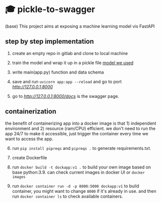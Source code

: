 # 🎓 pickle-to-swagger

(base) This project aims at exposing a machine learning model vis FastAPI
 
 ## step by step implementation
 
 1. create an empty repo in gitlab and clone to local machine
 
 2. train the model and wrap it up in a pickle file 
 [model we used](https://www.kaggle.com/code/nobodymartin/lightgbm-explanation-practice-with-dataset/notebook)
 
 3. write main(app.py) function and data schema
 
 4. save and run `uvicorn app:app --reload` and go to port *http://127.0.0.1:8000*
 
 5. go to *http://127.0.0.1:8000/docs* is the swagger page.

 ## containerization

the benefit of containerizing app into a docker image is that 1) independent environment and 2) resource (ram/CPU) efficient.
we don't need to run the app 24/7 to make it accessible, just trigger the container every time we want to access the app.

 6. run `pip install pipreqs` and `pipreqs .` to generate requirements.txt.

 7. create Dockerfile

 8. run `docker build -t dockapp:v1 .` to build your own image based on base python:3.9. can check current images in docker UI or `docker images`

 9. run `docker container run -d -p 8000:5000 dockapp:v1` to build container, you might want to change `8000` if it's already in use. and then run `docker container ls` to check available containers.





 
